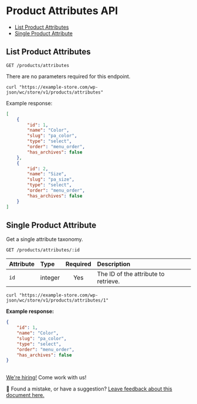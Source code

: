 # Product Attributes API <!-- omit in toc -->

-   [List Product Attributes](#list-product-attributes)
-   [Single Product Attribute](#single-product-attribute)

## List Product Attributes

```http
GET /products/attributes
```

There are no parameters required for this endpoint.

```http
curl "https://example-store.com/wp-json/wc/store/v1/products/attributes"
```

Example response:

```json
[
	{
		"id": 1,
		"name": "Color",
		"slug": "pa_color",
		"type": "select",
		"order": "menu_order",
		"has_archives": false
	},
	{
		"id": 2,
		"name": "Size",
		"slug": "pa_size",
		"type": "select",
		"order": "menu_order",
		"has_archives": false
	}
]
```

## Single Product Attribute

Get a single attribute taxonomy.

```http
GET /products/attributes/:id
```

| Attribute | Type    | Required | Description                          |
| :-------- | :------ | :------: | :----------------------------------- |
| `id`      | integer |   Yes    | The ID of the attribute to retrieve. |

```http
curl "https://example-store.com/wp-json/wc/store/v1/products/attributes/1"
```

**Example response:**

```json
{
	"id": 1,
	"name": "Color",
	"slug": "pa_color",
	"type": "select",
	"order": "menu_order",
	"has_archives": false
}
```

## <!-- FEEDBACK -->

[We're hiring!](https://woocommerce.com/careers/) Come work with us!

🐞 Found a mistake, or have a suggestion? [Leave feedback about this document here.](https://github.com/woocommerce/woocommerce-gutenberg-products-block/issues/new?assignees=&labels=type%3A+documentation&template=--doc-feedback.md&title=Feedback%20on%20./src/StoreApi/docs/product-attributes.md)

<!-- /FEEDBACK -->
